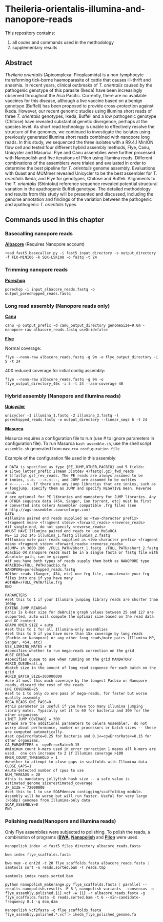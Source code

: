 # Theileria-orientalis-illumina-and-nanopore-reads

This repository contains:
1) all codes and commands used in the methodology
2) supplementary results

## Abstract
*Theileria orientalis* (Apicomplexa: Piroplasmida) is a non-lymphocyte transforming tick-borne haemoparasite of cattle that causes ill-thrift and anaemia. In recent years, clinical outbreaks of *T. orientalis* caused by the pathogenic genotype of this parasite (Ikeda) have been increasingly observed throughout the Asia Pacific.  Currently, there are no  available vaccines for this disease, although a live vaccine based on a benign genotype (Buffeli) has been proposed to provide cross-protection against Ikeda. However, our recent genomic studies using illumina short reads of three *T. orientalis* genotypes, Ikeda, Buffeli and a low pathogenic genotype (Chitose) have revealed substantial genetic divergence, perhaps at the species level. As short read technology is unable to effectively resolve the structure of the genomes, we continued to investigate the isolates using previously generated Illumina short reads combined with nanopore long reads. In this study, we sequenced the three isolates with a R9.4.1 MinION flow cell and tested four different hybrid assembly methods, Flye, Canu, Unicycler and Masurca. Flye and Canu assemblies were further processed with Nanopolish and five iterations of Pilon using Illumina reads. Different combinations of the assemblers were trialed and evaluated in order to determine the best pipeline for *T. orientalis* genome assembly. Evaluations with Quast and MUMmer revealed Unicycler to be the best assembler for *T. orientalis* Ikeda, and Flye for genotypes, Chitose and Buffeli. Alignments to the *T. orientalis* (Shintoku) reference sequence revealed potential structural variation in the apathogenic Buffeli genotype. The detailed methodology and results from this study will be presented and discussed, including the genome annotation and findings of the variation between the pathogenic and apathogenic *T. orientalis* types.

## Commands used in this chapter

### Basecalling nanopore reads
**[Albacore](https://community.nanoporetech.com/protocols/albacore-offline-basecalli/v/abec_2003_v1_revan_29nov2016/linux)** (Requires Nanopore account)

`read_fast5_basecaller.py -i fast5_input_directory -s output_directory -f FLO-MIN106 -k SQK-LSK108 -o fastq -t 24`

### Trimming nanopore reads
**[Porechop](https://github.com/rrwick/Porechop)**

`porechop -i input_albacore_reads.fastq -o output_porechopped_reads.fastq`

### Long read assembly (Nanopore reads only)
**[Canu](https://github.com/marbl/canu)**

`canu -p output_prefix -d canu_output_directory genomeSize=9.0m -nanopore-raw albacore_reads.fastq useGrid=false`

**[Flye](https://github.com/fenderglass/Flye)**

Normal coverage:

`flye --nano-raw albacore_reads.fastq -g 9m -o flye_output_directory -i 5 -t 24`

40X reduced coverage for initial contig assembly:

`flye --nano-raw albacore_reads.fastq -g 9m -o flye_output_directory_40x -i 5 -t 24 --asm-coverage 40`

### Hybrid assembly (Nanopore and illumina reads)
**[Unicycler](https://github.com/rrwick/Unicycler)**

`unicycler -1 illumina_1.fastq -2 illumina_2.fastq -l porechopped_reads.fastq -o output_directory --linear_seqs 6 -t 24`

**[Masurca](https://github.com/alekseyzimin/masurca)**

Masurca requires a configuration file to run (use # to ignore parameters in configuration file). To run Masurca `bash assemble.sh`, use the shell script `assemble.sh` generated from `masurca configuration_file`

Example of the configuration file used in this assembly:
```
# DATA is specified as type {PE,JUMP,OTHER,PACBIO} and 5 fields:
# 1)two_letter_prefix 2)mean 3)stdev 4)fastq(.gz)_fwd_reads
# 5)fastq(.gz)_rev_reads. The PE reads are always assumed to be
# innies, i.e. --->.<---, and JUMP are assumed to be outties
# <---.--->. If there are any jump libraries that are innies, such as
# longjump, specify them as JUMP and specify NEGATIVE mean. Reverse reads
# are optional for PE libraries and mandatory for JUMP libraries. Any
# OTHER sequence data (454, Sanger, Ion torrent, etc) must be first
# converted into Celera Assembler compatible .frg files (see
# http://wgs-assembler.sourceforge.com)
DATA
#Illumina paired end reads supplied as <two-character prefix> <fragment mean> <fragment stdev> <forward_reads> <reverse_reads>
#if single-end, do not specify <reverse_reads>
#MUST HAVE Illumina paired end reads to use MaSuRCA
PE= i2 362 145 illumina_1.fastq illumina_2.fastq
#Illumina mate pair reads supplied as <two-character prefix> <fragment mean> <fragment stdev> <forward_reads> <reverse_reads>
#JUMP= sh 3600 200  /FULL_PATH/short_1.fastq  /FULL_PATH/short_2.fastq
#pacbio OR nanopore reads must be in a single fasta or fastq file with absolute path, can be gzipped
#if you have both types of reads supply them both as NANOPORE type
#PACBIO=/FULL_PATH/pacbio.fa
NANOPORE=porechopped_reads.fastq
#Other reads (Sanger, 454, etc) one frg file, concatenate your frg files into one if you have many
#OTHER=/FULL_PATH/file.frg
END

PARAMETERS
#set this to 1 if your Illumina jumping library reads are shorter than 100bp
EXTEND_JUMP_READS=0
#this is k-mer size for deBruijn graph values between 25 and 127 are supported, auto will compute the optimal size based on the read data and GC content
GRAPH_KMER_SIZE = auto
#set this to 1 for all Illumina-only assemblies
#set this to 0 if you have more than 15x coverage by long reads (Pacbio or Nanopore) or any other long reads/mate pairs (Illumina MP, Sanger, 454, etc)
USE_LINKING_MATES = 0
#specifies whether to run mega-reads correction on the grid
#USE_GRID=0
#specifies queue to use when running on the grid MANDATORY
#GRID_QUEUE=all.q
#batch size in the amount of long read sequence for each batch on the grid
#GRID_BATCH_SIZE=300000000
#use at most this much coverage by the longest Pacbio or Nanopore reads, discard the rest of the reads
LHE_COVERAGE=25
#set to 1 to only do one pass of mega-reads, for faster but worse quality assembly
MEGA_READS_ONE_PASS=0
#this parameter is useful if you have too many Illumina jumping library mates. Typically set it to 60 for bacteria and 300 for the other organisms 
LIMIT_JUMP_COVERAGE = 300
#these are the additional parameters to Celera Assembler.  do not worry about performance, number or processors or batch sizes -- these are computed automatically. 
#set cgwErrorRate=0.25 for bacteria and 0.1<=cgwErrorRate<=0.15 for other organisms.
CA_PARAMETERS =  cgwErrorRate=0.15
#minimum count k-mers used in error correction 1 means all k-mers are used.  one can increase to 2 if Illumina coverage >100
KMER_COUNT_THRESHOLD = 1
#whether to attempt to close gaps in scaffolds with Illumina data
CLOSE_GAPS=1
#auto-detected number of cpus to use
NUM_THREADS = 28
#this is mandatory jellyfish hash size -- a safe value is estimated_genome_size*estimated_coverage
JF_SIZE = 72000000
#set this to 1 to use SOAPdenovo contigging/scaffolding module.  Assembly will be worse but will run faster. Useful for very large (>5Gbp) genomes from Illumina-only data
SOAP_ASSEMBLY=0
END
```

### Polishing reads(Nanopore and illumina reads)
Only Flye assemblies were subjected to polishing. To polish the reads, a combination of programs (**[BWA](https://github.com/lh3/bwa)**, **[Nanopolish](https://github.com/jts/nanopolish)** and **[Pilon](https://github.com/broadinstitute/pilon)** were used. 

`nanopolish index -d fast5_files_directory albacore_reads.fasta`

`bwa index flye_scaffolds.fasta`

`bwa mem -x ont2d -t 20 flye_scaffolds.fasta albacore_reads.fasta | samtools sort -o reads.sorted.bam -T reads.tmp`

`samtools index reads.sorted.bam`

`python nanopolish_makerange.py flye_scaffolds.fasta | parallel --results nanopolish.results -P 8 \
	nanopolish variants --consensus -o flye_assembly.polished.{1}.vcf -w {1} -r albacore_reads.fasta -g flye_scaffolds.fasta -b reads.sorted.bam -t 6 --min-candidate-frequency 0.1 -q dcm,dam`

`nanopolish vcf2fasta -g flye_scaffolds.fasta flye_assembly.polished.*.vcf > ikeda_flye_polished_genome.fa`
